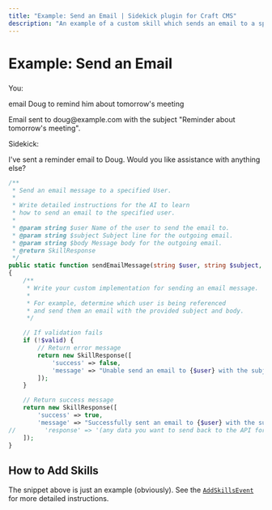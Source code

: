 ```yaml
---
title: "Example: Send an Email | Sidekick plugin for Craft CMS"
description: "An example of a custom skill which sends an email to a specified user."
---
```


# Example: Send an Email

<div class="chat-window" style="margin-top:23px">
    <div class="chat-message user-message">
        <div class="sender-column">You:</div>
        <div class="content-column"><p>email Doug to remind him about tomorrow's meeting</p></div>
    </div>
    <div class="chat-message tool-message">
        <div class="sender-column"></div>
        <div class="content-column"><p>Email sent to doug@example.com with the subject "Reminder about tomorrow's meeting".</p></div>
    </div>
    <div class="chat-message assistant-message">
        <div class="sender-column">Sidekick:</div>
        <div class="content-column"><p>I've sent a reminder email to Doug. Would you like assistance with anything else?</p></div>
    </div>
</div>

```php
/**
 * Send an email message to a specified User.
 *
 * Write detailed instructions for the AI to learn
 * how to send an email to the specified user.
 *
 * @param string $user Name of the user to send the email to.
 * @param string $subject Subject line for the outgoing email.
 * @param string $body Message body for the outgoing email.
 * @return SkillResponse
 */
public static function sendEmailMessage(string $user, string $subject, string $body): SkillResponse
{
    /**
     * Write your custom implementation for sending an email message.
     * 
     * For example, determine which user is being referenced
     * and send them an email with the provided subject and body.
     */

    // If validation fails
    if (!$valid) {
        // Return error message
        return new SkillResponse([
            'success' => false,
            'message' => "Unable send an email to {$user} with the subject {$subject}."
        ]);
    }

    // Return success message
    return new SkillResponse([
        'success' => true,
        'message' => "Successfully sent an email to {$user} with the subject {$subject}.",
//        'response' => '(any data you want to send back to the API for further processing)'
    ]);
}
```

## How to Add Skills
The snippet above is just an example (obviously). See the [`AddSkillsEvent`](/customize/add-skills) for more detailed instructions.
